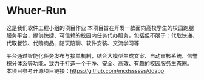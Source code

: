 # Whuer-Run
这是我们软件工程小组的项目作业
本项目旨在开发一款面向高校学生的校园跑腿服务平台，提供快捷、可信赖的校园内任务代办服务，包括但不限于：代取快递、代取餐饮、代购商品、陪玩陪聊、软件安装、交流学习等

平台通过智能化任务发布与接单机制，结合大模型生成文案、自动审核系统、信誉积分体系等功能，致力于打造一个干净、安全、高效、有趣的校园服务生态圈。
本项目参考开源项目链接：https://github.com/mcdssssss/ddapp
